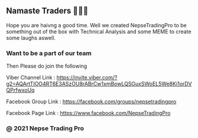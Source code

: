## Namaste Traders 🙏🙏🙏

Hope you are haivng a good time. Well we created NepseTradingPro to be something out of the box with Technical Analysis and some MEME to create some laughs aswell. 

### 



### Want to be a part of our team
 
Then Please do join the following 

Viber Channel Link : https://invite.viber.com/?g2=AQArtTIOO4RT6E3ASzOU8rABrCw1xmBowLQSGuxSWoEL5We8Ki1orDVQPrfwxoUq

Facebook Group Link : https://facebook.com/groups/nepsetradingpro

Facebook Page Link : https://www.facebook.com/NepseTradingPro

### &#64; 2021 Nepse Trading Pro 

